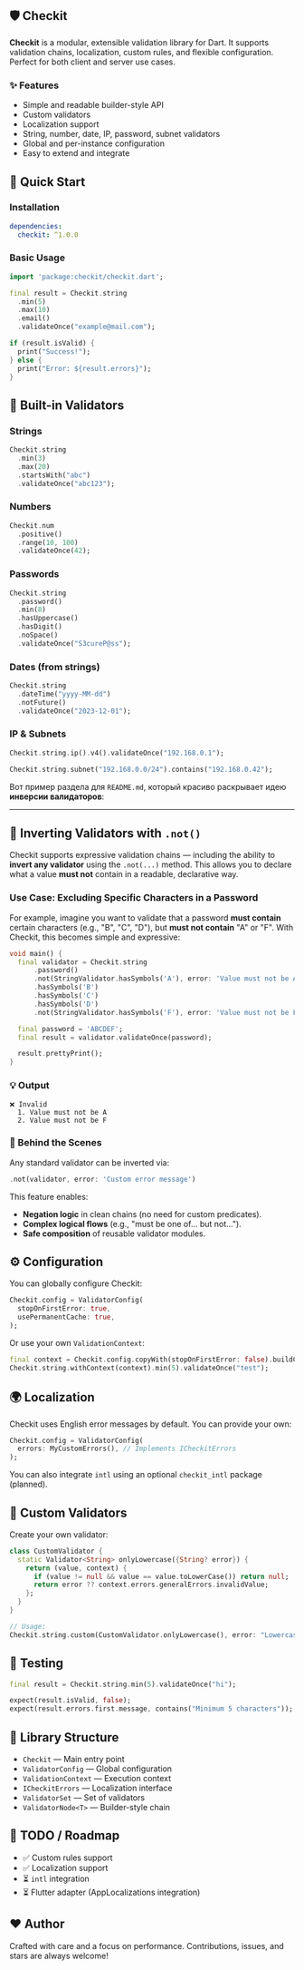 
## 🛡️ Checkit

**Checkit** is a modular, extensible validation library for Dart. It supports validation chains, localization, custom rules, and flexible configuration. Perfect for both client and server use cases.

### ✨ Features

* Simple and readable builder-style API
* Custom validators
* Localization support
* String, number, date, IP, password, subnet validators
* Global and per-instance configuration
* Easy to extend and integrate

## 🚀 Quick Start

### Installation

```yaml
dependencies:
  checkit: ^1.0.0
```

### Basic Usage

```dart
import 'package:checkit/checkit.dart';

final result = Checkit.string
  .min(5)
  .max(10)
  .email()
  .validateOnce("example@mail.com");

if (result.isValid) {
  print("Success!");
} else {
  print("Error: ${result.errors}");
}
```

## 🔧 Built-in Validators

### Strings

```dart
Checkit.string
  .min(3)
  .max(20)
  .startsWith("abc")
  .validateOnce("abc123");
```

### Numbers

```dart
Checkit.num
  .positive()
  .range(10, 100)
  .validateOnce(42);
```

### Passwords

```dart
Checkit.string
  .password()
  .min(8)
  .hasUppercase()
  .hasDigit()
  .noSpace()
  .validateOnce("S3cureP@ss");
```

### Dates (from strings)

```dart
Checkit.string
  .dateTime("yyyy-MM-dd")
  .notFuture()
  .validateOnce("2023-12-01");
```

### IP & Subnets

```dart
Checkit.string.ip().v4().validateOnce("192.168.0.1");

Checkit.string.subnet("192.168.0.0/24").contains("192.168.0.42");
```

Вот пример раздела для `README.md`, который красиво раскрывает идею **инверсии валидаторов**:

---

## 🔁 Inverting Validators with `.not()`

Checkit supports expressive validation chains — including the ability to **invert any validator** using the `.not(...)` method. This allows you to declare what a value **must not** contain in a readable, declarative way.

### Use Case: Excluding Specific Characters in a Password

For example, imagine you want to validate that a password **must contain** certain characters (e.g., "B", "C", "D"), but **must not contain** "A" or "F". With Checkit, this becomes simple and expressive:

```dart
void main() {
  final validator = Checkit.string
      .password()
      .not(StringValidator.hasSymbols('A'), error: 'Value must not be A')
      .hasSymbols('B')
      .hasSymbols('C')
      .hasSymbols('D')
      .not(StringValidator.hasSymbols('F'), error: 'Value must not be F');

  final password = 'ABCDEF';
  final result = validator.validateOnce(password);

  result.prettyPrint();
}
```

### 💡 Output

```
❌ Invalid
  1. Value must not be A
  2. Value must not be F
```

### 🧠 Behind the Scenes

Any standard validator can be inverted via:

```dart
.not(validator, error: 'Custom error message')
```

This feature enables:

* **Negation logic** in clean chains (no need for custom predicates).
* **Complex logical flows** (e.g., "must be one of... but not...").
* **Safe composition** of reusable validator modules.

## ⚙️ Configuration

You can globally configure Checkit:

```dart
Checkit.config = ValidatorConfig(
  stopOnFirstError: true,
  usePermanentCache: true,
);
```

Or use your own `ValidationContext`:

```dart
final context = Checkit.config.copyWith(stopOnFirstError: false).buildContext();
Checkit.string.withContext(context).min(5).validateOnce("test");
```

## 🌍 Localization

Checkit uses English error messages by default. You can provide your own:

```dart
Checkit.config = ValidatorConfig(
  errors: MyCustomErrors(), // Implements ICheckitErrors
);
```

You can also integrate `intl` using an optional `checkit_intl` package (planned).

## 🧩 Custom Validators

Create your own validator:

```dart
class CustomValidator {
  static Validator<String> onlyLowercase({String? error}) {
    return (value, context) {
      if (value != null && value == value.toLowerCase()) return null;
      return error ?? context.errors.generalErrors.invalidValue;
    };
  }
}

// Usage:
Checkit.string.custom(CustomValidator.onlyLowercase(), error: "Lowercase only");
```

## 🧪 Testing

```dart
final result = Checkit.string.min(5).validateOnce("hi");

expect(result.isValid, false);
expect(result.errors.first.message, contains("Minimum 5 characters"));
```

## 📁 Library Structure

* `Checkit` — Main entry point
* `ValidatorConfig` — Global configuration
* `ValidationContext` — Execution context
* `ICheckitErrors` — Localization interface
* `ValidatorSet` — Set of validators
* `ValidatorNode<T>` — Builder-style chain

## 📌 TODO / Roadmap

* ✅ Custom rules support
* ✅ Localization support
* ⏳ `intl` integration
* ⏳ Flutter adapter (AppLocalizations integration)

## ❤️ Author

Crafted with care and a focus on performance.
Contributions, issues, and stars are always welcome!
